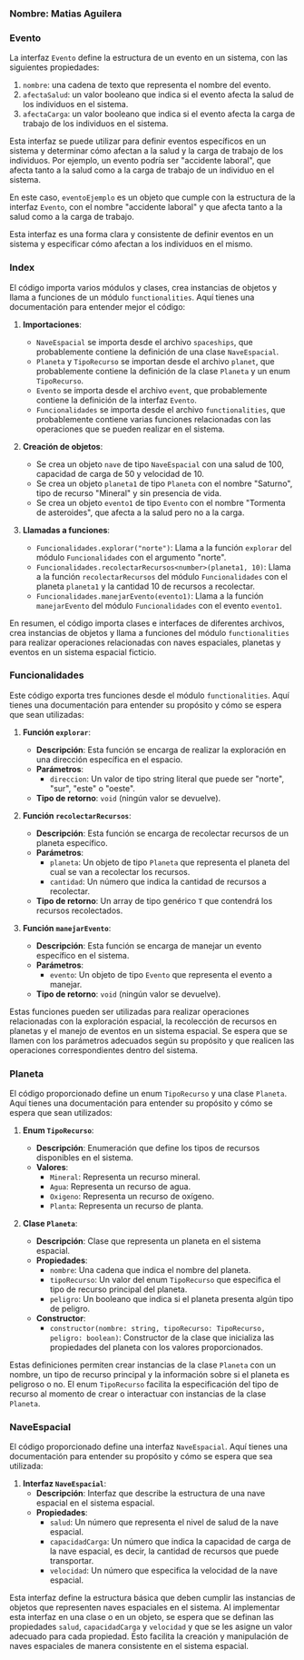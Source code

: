 ### Nombre: Matias Aguilera

### Evento
La interfaz `Evento` define la estructura de un evento en un sistema, con las siguientes propiedades:

1. `nombre`: una cadena de texto que representa el nombre del evento.
2. `afectaSalud`: un valor booleano que indica si el evento afecta la salud de los individuos en el sistema.
3. `afectaCarga`: un valor booleano que indica si el evento afecta la carga de trabajo de los individuos en el sistema.

Esta interfaz se puede utilizar para definir eventos específicos en un sistema y determinar cómo afectan a la salud y la carga de trabajo de los individuos. Por ejemplo, un evento podría ser "accidente laboral", que afecta tanto a la salud como a la carga de trabajo de un individuo en el sistema.

En este caso, `eventoEjemplo` es un objeto que cumple con la estructura de la interfaz `Evento`, con el nombre "accidente laboral" y que afecta tanto a la salud como a la carga de trabajo.

Esta interfaz es una forma clara y consistente de definir eventos en un sistema y especificar cómo afectan a los individuos en el mismo.


### Index

El código importa varios módulos y clases, crea instancias de objetos y llama a funciones de un módulo `functionalities`. Aquí tienes una documentación para entender mejor el código:

1. **Importaciones**:
   - `NaveEspacial` se importa desde el archivo `spaceships`, que probablemente contiene la definición de una clase `NaveEspacial`.
   - `Planeta` y `TipoRecurso` se importan desde el archivo `planet`, que probablemente contiene la definición de la clase `Planeta` y un enum `TipoRecurso`.
   - `Evento` se importa desde el archivo `event`, que probablemente contiene la definición de la interfaz `Evento`.
   - `Funcionalidades` se importa desde el archivo `functionalities`, que probablemente contiene varias funciones relacionadas con las operaciones que se pueden realizar en el sistema.

2. **Creación de objetos**:
   - Se crea un objeto `nave` de tipo `NaveEspacial` con una salud de 100, capacidad de carga de 50 y velocidad de 10.
   - Se crea un objeto `planeta1` de tipo `Planeta` con el nombre "Saturno", tipo de recurso "Mineral" y sin presencia de vida.
   - Se crea un objeto `evento1` de tipo `Evento` con el nombre "Tormenta de asteroides", que afecta a la salud pero no a la carga.

3. **Llamadas a funciones**:
   - `Funcionalidades.explorar("norte")`: Llama a la función `explorar` del módulo `Funcionalidades` con el argumento "norte".
   - `Funcionalidades.recolectarRecursos<number>(planeta1, 10)`: Llama a la función `recolectarRecursos` del módulo `Funcionalidades` con el planeta `planeta1` y la cantidad 10 de recursos a recolectar.
   - `Funcionalidades.manejarEvento(evento1)`: Llama a la función `manejarEvento` del módulo `Funcionalidades` con el evento `evento1`.

En resumen, el código importa clases e interfaces de diferentes archivos, crea instancias de objetos y llama a funciones del módulo `functionalities` para realizar operaciones relacionadas con naves espaciales, planetas y eventos en un sistema espacial ficticio.

### Funcionalidades

Este código exporta tres funciones desde el módulo `functionalities`. Aquí tienes una documentación para entender su propósito y cómo se espera que sean utilizadas:

1. **Función `explorar`**:
   - **Descripción**: Esta función se encarga de realizar la exploración en una dirección específica en el espacio.
   - **Parámetros**:
     - `direccion`: Un valor de tipo string literal que puede ser "norte", "sur", "este" o "oeste".
   - **Tipo de retorno**: `void` (ningún valor se devuelve).

2. **Función `recolectarRecursos`**:
   - **Descripción**: Esta función se encarga de recolectar recursos de un planeta específico.
   - **Parámetros**:
     - `planeta`: Un objeto de tipo `Planeta` que representa el planeta del cual se van a recolectar los recursos.
     - `cantidad`: Un número que indica la cantidad de recursos a recolectar.
   - **Tipo de retorno**: Un array de tipo genérico `T` que contendrá los recursos recolectados.

3. **Función `manejarEvento`**:
   - **Descripción**: Esta función se encarga de manejar un evento específico en el sistema.
   - **Parámetros**:
     - `evento`: Un objeto de tipo `Evento` que representa el evento a manejar.
   - **Tipo de retorno**: `void` (ningún valor se devuelve).

Estas funciones pueden ser utilizadas para realizar operaciones relacionadas con la exploración espacial, la recolección de recursos en planetas y el manejo de eventos en un sistema espacial. Se espera que se llamen con los parámetros adecuados según su propósito y que realicen las operaciones correspondientes dentro del sistema.

### Planeta

El código proporcionado define un enum `TipoRecurso` y una clase `Planeta`. Aquí tienes una documentación para entender su propósito y cómo se espera que sean utilizados:

1. **Enum `TipoRecurso`**:
   - **Descripción**: Enumeración que define los tipos de recursos disponibles en el sistema.
   - **Valores**:
     - `Mineral`: Representa un recurso mineral.
     - `Agua`: Representa un recurso de agua.
     - `Oxigeno`: Representa un recurso de oxígeno.
     - `Planta`: Representa un recurso de planta.

2. **Clase `Planeta`**:
   - **Descripción**: Clase que representa un planeta en el sistema espacial.
   - **Propiedades**:
     - `nombre`: Una cadena que indica el nombre del planeta.
     - `tipoRecurso`: Un valor del enum `TipoRecurso` que especifica el tipo de recurso principal del planeta.
     - `peligro`: Un booleano que indica si el planeta presenta algún tipo de peligro.
   - **Constructor**:
     - `constructor(nombre: string, tipoRecurso: TipoRecurso, peligro: boolean)`: Constructor de la clase que inicializa las propiedades del planeta con los valores proporcionados.

Estas definiciones permiten crear instancias de la clase `Planeta` con un nombre, un tipo de recurso principal y la información sobre si el planeta es peligroso o no. El enum `TipoRecurso` facilita la especificación del tipo de recurso al momento de crear o interactuar con instancias de la clase `Planeta`.


### NaveEspacial

El código proporcionado define una interfaz `NaveEspacial`. Aquí tienes una documentación para entender su propósito y cómo se espera que sea utilizada:

1. **Interfaz `NaveEspacial`**:
   - **Descripción**: Interfaz que describe la estructura de una nave espacial en el sistema espacial.
   - **Propiedades**:
     - `salud`: Un número que representa el nivel de salud de la nave espacial.
     - `capacidadCarga`: Un número que indica la capacidad de carga de la nave espacial, es decir, la cantidad de recursos que puede transportar.
     - `velocidad`: Un número que especifica la velocidad de la nave espacial.

Esta interfaz define la estructura básica que deben cumplir las instancias de objetos que representen naves espaciales en el sistema. Al implementar esta interfaz en una clase o en un objeto, se espera que se definan las propiedades `salud`, `capacidadCarga` y `velocidad` y que se les asigne un valor adecuado para cada propiedad. Esto facilita la creación y manipulación de naves espaciales de manera consistente en el sistema espacial.
